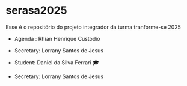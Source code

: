 # serasa2025
Esse é o repositório do projeto integrador da turma tranforme-se 2025


- Agenda : Rhian Henrique Custódio
 - Secretary: Lorrany Santos de Jesus 
- Student: Daniel da Silva Ferrari 🎓

 - Secretary: Lorrany Santos de Jesus 
